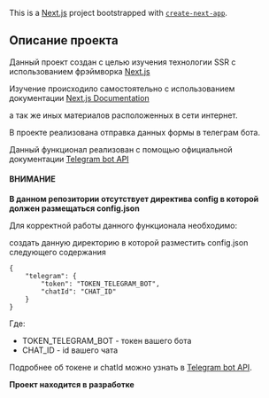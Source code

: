 This is a [Next.js](https://nextjs.org/) project bootstrapped with [`create-next-app`](https://github.com/vercel/next.js/tree/canary/packages/create-next-app).

## Описание проекта

Данный проект создан с целью изучения технологии SSR с использованием фрэймворка [Next.js](https://nextjs.org/)

Изучение происходило самостоятельно с использованием документации [Next.js Documentation](https://nextjs.org/docs/getting-started)

а так же иных материалов расположенных в сети интернет.

В проекте реализована отправка данных формы в телеграм бота.

Данный функционал реализован с помощью официальной документации [Telegram bot API](https://tlgrm.ru/docs/bots/api)

#### **ВНИМАНИЕ**

**В данном репозитории отсутствует директива config в которой должен размещаться config.json**

Для корректной работы данного функционала необходимо: 

создать данную директорию в которой разместить config.json следующего содержания

```
{
    "telegram": {
        "token": "TOKEN_TELEGRAM_BOT",
        "chatId": "CHAT_ID"
    }
}
```

Где:

* TOKEN_TELEGRAM_BOT - токен вашего бота
* CHAT_ID - id вашего чата

Подробнее об токене и chatId можно узнать в [Telegram bot API](https://tlgrm.ru/docs/bots/api).

**Проект находится в разработке**